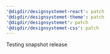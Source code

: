 ```yaml
---
'@digdir/designsystemet-react': patch
'@digdir/designsystemet-theme': patch
'@digdir/designsystemet': patch
'@digdir/designsystemet-css': patch
---
```


Testing snapshot release
